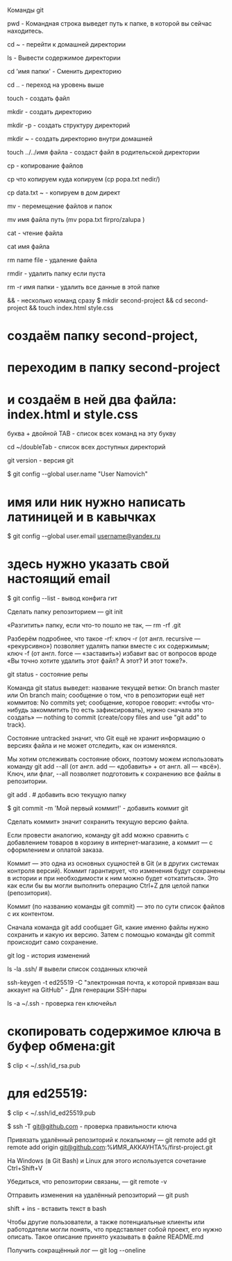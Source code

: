 Команды git

pwd - Командная строка выведет путь к папке, в которой вы сейчас находитесь.

cd ~ - перейти к домашней директории

ls - Вывести содержимое директории

cd 'имя папки' - Сменить директорию

cd .. - переход на уровень выше

touch - создать файл

mkdir - создать директорию

mkdir -p - создать структуру директорий

mkdir ~ - создать директорию внутри домашней

touch ../../имя файла - создаст файл в родительской директории

cp - копирование файлов

cp что копируем куда копируем (cp popa.txt nedir/)

cp data.txt ~ - копируем в дом директ

mv - перемещение файлов и папок

mv имя файла путь (mv popa.txt firpro/zalupa
)

cat - чтение файла

cat имя файла

rm name file - удаление файла

rmdir - удалить папку если пуста

rm -r имя папки - удалить все данные в этой папке

&& - несколько команд сразу
$ mkdir second-project && cd second-project && touch index.html style.css
# создаём папку second-project,
# переходим в папку second-project
# и создаём в ней два файла: index.html и style.css 

буква + двойной ТАВ - список всех команд на эту букву

cd ~/doubleTab - список всех доступных директорий

git version - версия git

$ git config --global user.name "User Namovich" 
# имя или ник нужно написать латиницей и в кавычках

$ git config --global user.email username@yandex.ru
# здесь нужно указать свой настоящий email 

$ git config --list - вывод конфига гит

Сделать папку репозиторием — git init

«Разгитить» папку, если что-то пошло не так, — rm -rf .git

Разберём подробнее, что такое -rf:
ключ -r (от англ. recursive — «рекурсивно») позволяет удалять папки вместе с их содержимым;
ключ -f (от англ. force — «заставить») избавит вас от вопросов вроде «Вы точно хотите 
удалить этот файл? А этот? И этот тоже?».

git status - состояние репы

Команда git status выведет:
название текущей ветки: On branch master или On branch main;
сообщение о том, что в репозитории ещё нет коммитов: No commits yet;
сообщение, которое говорит: «чтобы что-нибудь закоммитить (то есть зафиксировать), 
нужно сначала это создать» — nothing to commit (create/copy files and use "git add" to track).

Состояние untracked значит, что Git ещё не хранит информацию о версиях файла
и не может отследить, как он изменялся.

Мы хотим отслеживать состояние обоих, поэтому можем использовать команду
git add --all (от англ. add — «добавить» + от англ. all — «всё»). Ключ, или флаг, --all 
позволяет подготовить к сохранению все файлы в репозитории.

git add . # добавить всю текущую папку

$ git commit -m 'Мой первый коммит!' - добавить коммит
git 

Сделать коммит» значит сохранить текущую версию файла. 

Если провести аналогию, команду git add можно сравнить с добавлением товаров в корзину
в интернет-магазине, а коммит — с оформлением и оплатой заказа.

Коммит — это одна из основных сущностей в Git (и в других системах контроля версий). 
Коммит гарантирует, что изменения будут сохранены в истории и при необходимости 
к ним можно будет «откатиться». Это как если бы вы могли выполнить операцию Ctrl+Z 
для целой папки (репозитория).

Коммит (по названию команды git commit) — это по сути список файлов с их контентом.

Сначала команда git add сообщает Git, какие именно файлы нужно сохранить и какую их версию.
Затем с помощью команды git commit происходит само сохранение. 

git log - история изменений

ls -la .ssh/ # вывели список созданных ключей 

ssh-keygen -t ed25519 -C "электронная почта, к которой привязан ваш аккаунт на GitHub" - 
Для генерации SSH-пары

ls -a ~/.ssh - проверка ген ключейьл

# скопировать содержимое ключа в буфер обмена:git
$ clip < ~/.ssh/id_rsa.pub
# для ed25519:
$ clip < ~/.ssh/id_ed25519.pub 

$ ssh -T git@github.com - проверка правильности ключа

Привязать удалённый репозиторий к локальному — git remote add
git remote add origin git@github.com:%ИМЯ_АККАУНТА%/first-project.git 

На Windows (в Git Bash) и Linux для этого используется сочетание Ctrl+Shift+V

Убедиться, что репозитории связаны, — git remote -v

Отправить изменения на удалённый репозиторий — git push

shift + ins - вставить текст в bash

Чтобы другие пользователи, а также потенциальные клиенты или работодатели могли понять,
 что представляет собой проект, его нужно описать. Такое описание принято указывать в файле README.md

Получить сокращённый лог — git log --oneline
